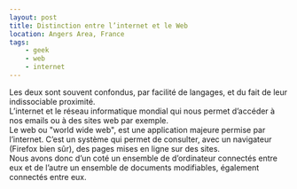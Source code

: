 ```yaml
---
layout: post
title: Distinction entre l’internet et le Web
location: Angers Area, France
tags:
    - geek
    - web
    - internet
---
```


Les deux sont souvent confondus, par facilité de langages, et du fait de leur indissociable proximité.  
L’internet et le réseau informatique mondial qui nous permet d’accéder à nos emails ou à des sites web par exemple.  
Le web ou "world wide web", est une application majeure permise par l’internet. C’est un système qui permet de consulter, avec un navigateur (Firefox bien sûr), des pages mises en ligne sur des sites.  
Nous avons donc d’un coté un ensemble de d’ordinateur connectés entre eux et de l’autre un ensemble de documents modifiables, également connectés entre eux.
